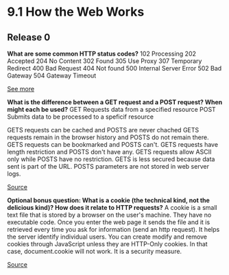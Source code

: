 # 9.1 How the Web Works
## Release 0
**What are some common HTTP status codes?**
102 Processing
202 Accepted
204 No Content
302 Found
305 Use Proxy
307 Temporary Redirect
400 Bad Request
404 Not found
500 Internal Server Error
502 Bad Gateway
504 Gateway Timeout

[See more](https://httpstatuses.com/)

**What is the difference between a GET request and a POST request? When might each be used?**
GET Requests data from a specified resource
POST Submits data to be processed to a speficif resource

GETS requests can be cached and POSTS are never chached
GETS requests remain in the browser history and POSTS do not remain there.
GETS requests can be bookmarked and POSTS can't.
GETS requests have length restriction and POSTS don't have any.
GETS requests allow ASCII only while POSTS have no restriction.
GETS is less secured because data sent is part of the URL. POSTS parameters are not stored in web server logs.

[Source](https://www.w3schools.com/tags/ref_httpmethods.asp)

**Optional bonus question: What is a cookie (the technical kind, not the delicious kind)? How does it relate to HTTP requests?**
A cookie is a small text file that is stored by a browser on the user's machine. They have no executable code. Once you enter the web page it sends the file and it is retrieved every time you ask for information (send an http request). It helps the server identify individual users. 
You can create modify and remove cookies through JavaScript unless they are HTTP-Only cookies. In that case, document.cookie will not work. It is a security measure.


[Source](https://www.nczonline.net/blog/2009/05/05/http-cookies-explained/)